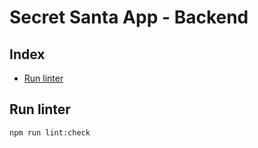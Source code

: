 <!-- omit in toc -->
# Secret Santa App - Backend

<!-- omit in toc -->
## Index
- [Run linter](#run-linter)

## Run linter

```bash
npm run lint:check
```
